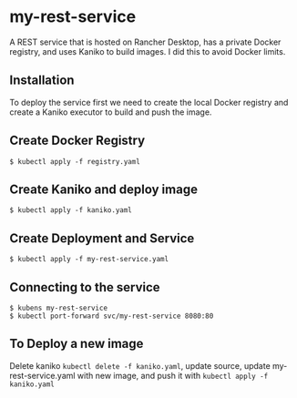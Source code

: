 # my-rest-service

A REST service that is hosted on Rancher Desktop, has a private Docker registry, and uses Kaniko to build images. I did this to avoid Docker limits.

## Installation

To deploy the service first we need to create the local Docker registry and create a Kaniko executor to build and push the image.

## Create Docker Registry

    $ kubectl apply -f registry.yaml

## Create Kaniko and deploy image

    $ kubectl apply -f kaniko.yaml

## Create Deployment and Service

    $ kubectl apply -f my-rest-service.yaml

## Connecting to the service

    $ kubens my-rest-service
    $ kubectl port-forward svc/my-rest-service 8080:80

## To Deploy a new image

Delete kaniko `kubectl delete -f kaniko.yaml`, update source, update my-rest-service.yaml with new image, and push it with `kubectl apply -f kaniko.yaml`